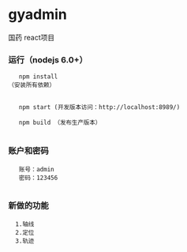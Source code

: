 ﻿# gyadmin

国药 react项目

### 运行（nodejs 6.0+）
```
   npm install
（安装所有依赖）


   npm start (开发版本访问：http://localhost:8989/)
  
   npm build （发布生产版本）


```
### 账户和密码
```
   账号：admin   
   密码：123456


```
### 新做的功能
```
  1.轴线
  2.定位
  3.轨迹
```
